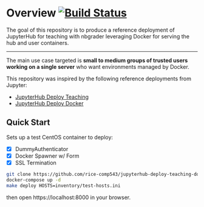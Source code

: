 # Overview [![Build Status](https://cloud.drone.io/api/badges/rice-comp543/jupyterhub-deploy-teaching-docker/status.svg)](https://cloud.drone.io/rice-comp543/jupyterhub-deploy-teaching-docker)

The goal of this repository is to produce a reference deployment of JupyterHub
for teaching with nbgrader leveraging Docker for serving the hub and user
containers.

---

The main use case targeted is **small to medium groups of trusted users
working on a single server** who want environments managed by Docker.

This repository was inspired by the following reference deployments from
Jupyter:  

* [JupyterHub Deploy Teaching](https://github.com/jupyterhub/jupyterhub-deploy-teaching)
* [JupyterHub Deploy Docker](https://github.com/jupyterhub/jupyterhub-deploy-docker)

## Quick Start

Sets up a test CentOS container to deploy:  

* [x] DummyAuthenticator
* [x] Docker Spawner w/ Form
* [x] SSL Termination

```bash
git clone https://github.com/rice-comp543/jupyterhub-deploy-teaching-docker.git
docker-compose up -d 
make deploy HOSTS=inventory/test-hosts.ini
```

then open https://localhost:8000 in your browser.  
